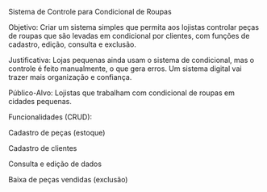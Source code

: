 Sistema de Controle para Condicional de Roupas

Objetivo:
Criar um sistema simples que permita aos lojistas controlar peças de roupas que são levadas em condicional por clientes, com funções de cadastro, edição, consulta e exclusão.

Justificativa:
Lojas pequenas ainda usam o sistema de condicional, mas o controle é feito manualmente, o que gera erros. Um sistema digital vai trazer mais organização e confiança.

Público-Alvo:
Lojistas que trabalham com condicional de roupas em cidades pequenas.

Funcionalidades (CRUD):

Cadastro de peças (estoque)

Cadastro de clientes

Consulta e edição de dados

Baixa de peças vendidas (exclusão)
